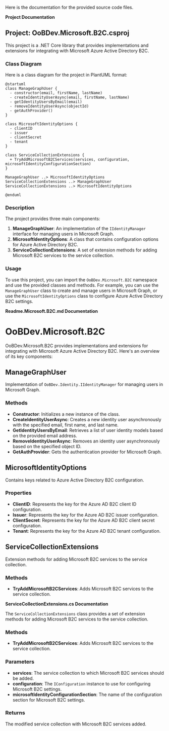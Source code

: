 Here is the documentation for the provided source code files.

**Project Documentation**

Project: OoBDev.Microsoft.B2C.csproj
-----------------------------------

This project is a .NET Core library that provides implementations and extensions for integrating with Microsoft Azure Active Directory B2C.

### Class Diagram

Here is a class diagram for the project in PlantUML format:

```plantuml
@startuml
class ManageGraphUser {
  - constructor(email, firstName, lastName)
  - createIdentityUserAsync(email, firstName, lastName)
  - getIdentityUsersByEmail(email)
  - removeIdentityUserAsync(objectId)
  - getAuthProvider()
}

class MicrosoftIdentityOptions {
  - clientID
  - issuer
  - clientSecret
  - tenant
}

class ServiceCollectionExtensions {
  + TryAddMicrosoftB2CServices(services, configuration, microsoftIdentityConfigurationSection)
}

ManageGraphUser ..> MicrosoftIdentityOptions
ServiceCollectionExtensions ..> ManageGraphUser
ServiceCollectionExtensions ..> MicrosoftIdentityOptions

@enduml
```

### Description

The project provides three main components:

1. **ManageGraphUser**: An implementation of the `IIdentityManager` interface for managing users in Microsoft Graph.
2. **MicrosoftIdentityOptions**: A class that contains configuration options for Azure Active Directory B2C.
3. **ServiceCollectionExtensions**: A set of extension methods for adding Microsoft B2C services to the service collection.

### Usage

To use this project, you can import the `OoBDev.Microsoft.B2C` namespace and use the provided classes and methods. For example, you can use the `ManageGraphUser` class to create and manage users in Microsoft Graph, or use the `MicrosoftIdentityOptions` class to configure Azure Active Directory B2C settings.

**Readme.Microsoft.B2C.md Documentation**

# OoBDev.Microsoft.B2C

OoBDev.Microsoft.B2C provides implementations and extensions for integrating with Microsoft Azure Active Directory B2C. Here's an overview of its key components:

## ManageGraphUser

Implementation of `OoBDev.Identity.IIdentityManager` for managing users in Microsoft Graph.

### Methods

- **Constructor**: Initializes a new instance of the class.
- **CreateIdentityUserAsync**: Creates a new identity user asynchronously with the specified email, first name, and last name.
- **GetIdentityUsersByEmail**: Retrieves a list of user identity models based on the provided email address.
- **RemoveIdentityUserAsync**: Removes an identity user asynchronously based on the specified object ID.
- **GetAuthProvider**: Gets the authentication provider for Microsoft Graph.

## MicrosoftIdentityOptions

Contains keys related to Azure Active Directory B2C configuration.

### Properties

- **ClientID**: Represents the key for the Azure AD B2C client ID configuration.
- **Issuer**: Represents the key for the Azure AD B2C issuer configuration.
- **ClientSecret**: Represents the key for the Azure AD B2C client secret configuration.
- **Tenant**: Represents the key for the Azure AD B2C tenant configuration.

## ServiceCollectionExtensions

Extension methods for adding Microsoft B2C services to the service collection.

### Methods

- **TryAddMicrosoftB2CServices**: Adds Microsoft B2C services to the service collection.

**ServiceCollectionExtensions.cs Documentation**

The `ServiceCollectionExtensions` class provides a set of extension methods for adding Microsoft B2C services to the service collection.

### Methods

- **TryAddMicrosoftB2CServices**: Adds Microsoft B2C services to the service collection.

### Parameters

- **services**: The service collection to which Microsoft B2C services should be added.
- **configuration**: The `IConfiguration` instance to use for configuring Microsoft B2C settings.
- **microsoftIdentityConfigurationSection**: The name of the configuration section for Microsoft B2C settings.

### Returns

The modified service collection with Microsoft B2C services added.